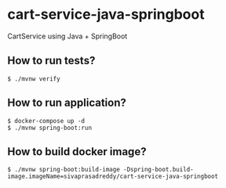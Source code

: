 # cart-service-java-springboot
CartService using Java + SpringBoot

## How to run tests?
```shell
$ ./mvnw verify
```

## How to run application?
```shell
$ docker-compose up -d
$ ./mvnw spring-boot:run
```

## How to build docker image?
```shell
$ ./mvnw spring-boot:build-image -Dspring-boot.build-image.imageName=sivaprasadreddy/cart-service-java-springboot
```
